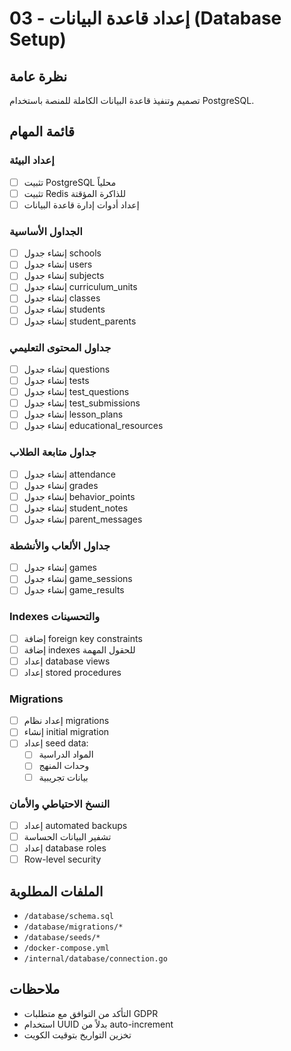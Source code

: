 # 03 - إعداد قاعدة البيانات (Database Setup)

## نظرة عامة
تصميم وتنفيذ قاعدة البيانات الكاملة للمنصة باستخدام PostgreSQL.

## قائمة المهام

### إعداد البيئة
- [ ] تثبيت PostgreSQL محلياً
- [ ] تثبيت Redis للذاكرة المؤقتة
- [ ] إعداد أدوات إدارة قاعدة البيانات

### الجداول الأساسية
- [ ] إنشاء جدول schools
- [ ] إنشاء جدول users
- [ ] إنشاء جدول subjects
- [ ] إنشاء جدول curriculum_units
- [ ] إنشاء جدول classes
- [ ] إنشاء جدول students
- [ ] إنشاء جدول student_parents

### جداول المحتوى التعليمي
- [ ] إنشاء جدول questions
- [ ] إنشاء جدول tests
- [ ] إنشاء جدول test_questions
- [ ] إنشاء جدول test_submissions
- [ ] إنشاء جدول lesson_plans
- [ ] إنشاء جدول educational_resources

### جداول متابعة الطلاب
- [ ] إنشاء جدول attendance
- [ ] إنشاء جدول grades
- [ ] إنشاء جدول behavior_points
- [ ] إنشاء جدول student_notes
- [ ] إنشاء جدول parent_messages

### جداول الألعاب والأنشطة
- [ ] إنشاء جدول games
- [ ] إنشاء جدول game_sessions
- [ ] إنشاء جدول game_results

### Indexes والتحسينات
- [ ] إضافة foreign key constraints
- [ ] إضافة indexes للحقول المهمة
- [ ] إعداد database views
- [ ] إعداد stored procedures

### Migrations
- [ ] إعداد نظام migrations
- [ ] إنشاء initial migration
- [ ] إعداد seed data:
  - [ ] المواد الدراسية
  - [ ] وحدات المنهج
  - [ ] بيانات تجريبية

### النسخ الاحتياطي والأمان
- [ ] إعداد automated backups
- [ ] تشفير البيانات الحساسة
- [ ] إعداد database roles
- [ ] Row-level security

## الملفات المطلوبة
- `/database/schema.sql`
- `/database/migrations/*`
- `/database/seeds/*`
- `/docker-compose.yml`
- `/internal/database/connection.go`

## ملاحظات
- التأكد من التوافق مع متطلبات GDPR
- استخدام UUID بدلاً من auto-increment
- تخزين التواريخ بتوقيت الكويت

